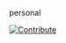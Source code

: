 
personal

[![Contribute](https://www.eclipse.org/che/factory-contribute.svg)](https://192.168.49.2.nip.io/f?url=https://github.com/Divine1/demonodejs.git)


